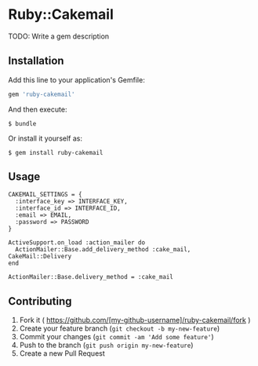 # Ruby::Cakemail

TODO: Write a gem description

## Installation

Add this line to your application's Gemfile:

```ruby
gem 'ruby-cakemail'
```

And then execute:

    $ bundle

Or install it yourself as:

    $ gem install ruby-cakemail

## Usage

```
CAKEMAIL_SETTINGS = {
  :interface_key => INTERFACE_KEY,
  :interface_id => INTERFACE_ID,
  :email => EMAIL,
  :password => PASSWORD
}

ActiveSupport.on_load :action_mailer do
  ActionMailer::Base.add_delivery_method :cake_mail, CakeMail::Delivery
end

ActionMailer::Base.delivery_method = :cake_mail
```

## Contributing

1. Fork it ( https://github.com/[my-github-username]/ruby-cakemail/fork )
2. Create your feature branch (`git checkout -b my-new-feature`)
3. Commit your changes (`git commit -am 'Add some feature'`)
4. Push to the branch (`git push origin my-new-feature`)
5. Create a new Pull Request
